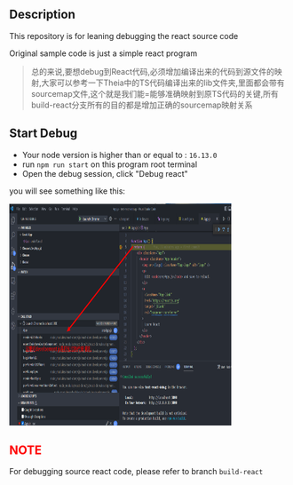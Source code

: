 ## Description

This repository is for leaning debugging the react source code

Original sample code is just a simple react program

> 总的来说,要想debug到React代码,必须增加编译出来的代码到源文件的映射,大家可以参考一下Theia中的TS代码编译出来的lib文件夹,里面都会带有sourcemap文件,这个就是我们能=能够准确映射到原TS代码的关键,所有build-react分支所有的目的都是增加正确的sourcemap映射关系

## Start Debug

* Your node version is higher than or equal to : `16.13.0`
* run `npm run start` on this program root terminal
* Open the debug session, click "Debug react"

you will see something like this:

<img src="images/debug.png" height="400" width="400"/>

## <font color="red">NOTE</font>

For debugging source react code, please refer to branch `build-react`
